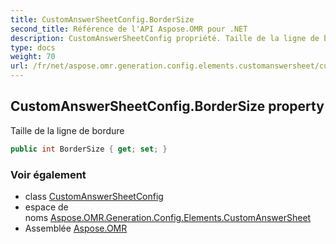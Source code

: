 ```yaml
---
title: CustomAnswerSheetConfig.BorderSize
second_title: Référence de l'API Aspose.OMR pour .NET
description: CustomAnswerSheetConfig propriété. Taille de la ligne de bordure
type: docs
weight: 70
url: /fr/net/aspose.omr.generation.config.elements.customanswersheet/customanswersheetconfig/bordersize/
---
```

## CustomAnswerSheetConfig.BorderSize property

Taille de la ligne de bordure

```csharp
public int BorderSize { get; set; }
```

### Voir également

* class [CustomAnswerSheetConfig](../)
* espace de noms [Aspose.OMR.Generation.Config.Elements.CustomAnswerSheet](../../customanswersheetconfig/)
* Assemblée [Aspose.OMR](../../../)


